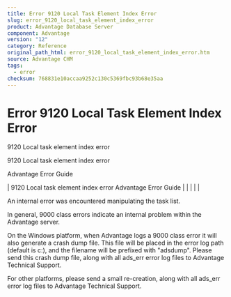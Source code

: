 ```yaml
---
title: Error 9120 Local Task Element Index Error
slug: error_9120_local_task_element_index_error
product: Advantage Database Server
component: Advantage
version: "12"
category: Reference
original_path_html: error_9120_local_task_element_index_error.htm
source: Advantage CHM
tags:
  - error
checksum: 768831e10accaa9252c130c5369fbc93b68e35aa
---
```


# Error 9120 Local Task Element Index Error

9120 Local task element index error

9120 Local task element index error

Advantage Error Guide

| 9120 Local task element index error  Advantage Error Guide |  |  |  |  |

An internal error was encountered manipulating the task list.

In general, 9000 class errors indicate an internal problem within the Advantage server.

On the Windows platform, when Advantage logs a 9000 class error it will also generate a crash dump file. This file will be placed in the error log path (default is c:\), and the filename will be prefixed with "adsdump". Please send this crash dump file, along with all ads\_err error log files to Advantage Technical Support.

For other platforms, please send a small re-creation, along with all ads\_err error log files to Advantage Technical Support.

